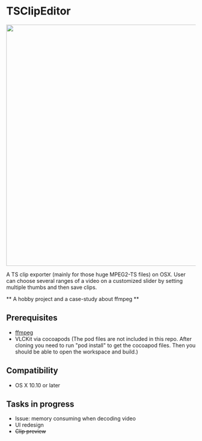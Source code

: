 # TSClipEditor
<p align="center">
  <img src="https://github.com/shion0111/TSClipEditor/blob/master/view.jpg" width="640"/>
</p>

A TS clip exporter (mainly for those huge MPEG2-TS files) on OSX. User can choose several ranges of a video on a customized slider by setting multiple thumbs and then save clips.

** A hobby project and a case-study about ffmpeg **

## Prerequisites
- [ffmpeg](https://github.com/FFmpeg)
- VLCKit via cocoapods (The pod files are not included in this repo. After cloning you need to run "pod install" to get the cocoapod files. Then you should be able to open the workspace and build.)

## Compatibility
- OS X 10.10 or later

## Tasks in progress
- Issue: memory consuming when decoding video
- UI redesign 
- ~~Clip preview~~


